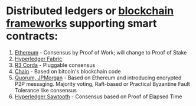 # Distributed ledgers or [blockchain frameworks](https://www.igvita.com/2014/05/05/minimum-viable-block-chain/) supporting smart contracts:

1. [Ethereum](https://github.com/ethereum/go-ethereum) - Consensus by Proof of Work; will change to Proof of Stake
2. [Hyperledger Fabric](https://github.com/hyperledger/fabric)
3. [R3 Corda](https://github.com/corda/corda) - Pluggable consensus
4. [Chain](https://github.com/chain/chain) - Based on bitcoin's blockchain code 
5. [Quorum, JPMorgan](https://github.com/jpmorganchase/quorum) - Based on Ethereum and introducing encrypted P2P messaging. Majority voting, Raft-based or Practical Byzantine Fault Tolerance like consensus
6. [Hyperledger Sawtooth](https://github.com/hyperledger/sawtooth-core) - Consensus based on Proof of Elapsed Time
